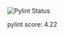![Pylint Status](https://github.com/1mr124/E-memory/actions/workflows/pylint.yml/badge.svg)

pylint score: 4.22


